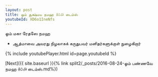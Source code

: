 ```yaml
---
layout: post
title: ஓம் சூக்ஷ்மய நமஹ ௧௦௮ டைம்ஸ்
youtubeId: XD6o1IneNfs
---
```

 
 
 ஓம் மகா ரேதஸே நமஹ  
 
 -  ஆத்மாவை அவரது நிழலாகக் கருதுபவர் மனிதர்களுக்குள் நுழைகிறார் 
 
  
 
  
 
 
 
 
 
 


{% include youtubePlayer.html id=page.youtubeId %}
 
[Next]({{ site.baseurl }}{% link  split2/_posts/2016-08-24-ஓம் பண்ணவே நமஹ ௧௦௮ டைம்ஸ்.md%})
 
